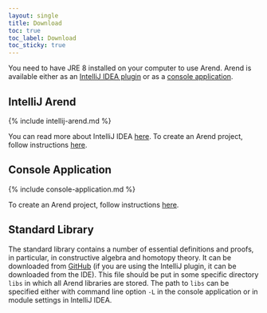 ```yaml
---
layout: single
title: Download
toc: true
toc_label: Download
toc_sticky: true
---
```


You need to have JRE 8 installed on your computer to use Arend.
Arend is available either as an [IntelliJ IDEA plugin](#intellij-idea-plugin) or as a [console application](#console-application).

## IntelliJ Arend

{% include intellij-arend.md %}

You can read more about IntelliJ IDEA [here](https://www.jetbrains.com/help/idea/discover-intellij-idea.html).
To create an Arend project, follow instructions [here](/documentation/getting-started#intellij-arend).

## Console Application

{% include console-application.md %}

To create an Arend project, follow instructions [here](/documentation/getting-started#console-application).

## Standard Library

The standard library contains a number of essential definitions and proofs, in particular, in constructive algebra and homotopy theory.
It can be downloaded from [GitHub](https://github.com/JetBrains/arend-lib/releases/latest/download/arend-lib.zip) (if you are using the IntelliJ plugin, it can be downloaded from the IDE).
This file should be put in some specific directory `libs` in which all Arend libraries are stored.
The path to `libs` can be specified either with command line option `-L` in the console application or in module settings in IntelliJ IDEA.
